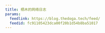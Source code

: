 ```yaml
---
title: 栖木的网络日志
params:
  feedlink: https://blog.thedoga.tech/feed/
  feedid: fc91105423dca00f20b1d54b8ba51017
---
```

